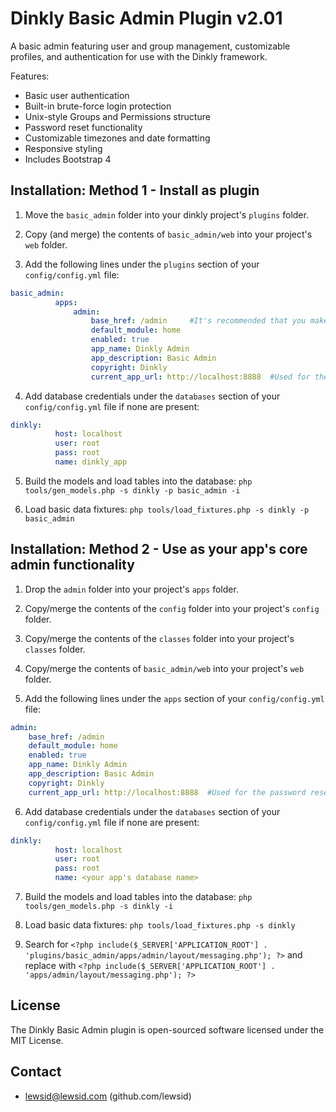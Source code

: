 Dinkly Basic Admin Plugin v2.01
===============================

A basic admin featuring user and group management, customizable profiles, and authentication for use with the Dinkly framework.

Features:

  - Basic user authentication
  - Built-in brute-force login protection
  - Unix-style Groups and Permissions structure
  - Password reset functionality
  - Customizable timezones and date formatting
  - Responsive styling
  - Includes Bootstrap 4


Installation: Method 1 - Install as plugin
------------------------------------------

  1. Move the `basic_admin` folder into your dinkly project's `plugins` folder.

  2. Copy (and merge) the contents of `basic_admin/web` into your project's `web` folder.

  3. Add the following lines under the `plugins` section of your `config/config.yml` file:

  ```yaml
  basic_admin:
            apps:
                admin:
                    base_href: /admin     #It's recommended that you make this the same as your primary admin app
                    default_module: home
                    enabled: true
                    app_name: Dinkly Admin
                    app_description: Basic Admin
                    copyright: Dinkly
                    current_app_url: http://localhost:8888  #Used for the password reset emails
  ```

  4. Add database credentials under the `databases` section of your `config/config.yml` file if none are present:

  ```yaml
  dinkly:
            host: localhost
            user: root
            pass: root
            name: dinkly_app
  ```

  5. Build the models and load tables into the database: `php tools/gen_models.php -s dinkly -p basic_admin -i`

  6. Load basic data fixtures: `php tools/load_fixtures.php -s dinkly -p basic_admin`


Installation: Method 2 - Use as your app's core admin functionality
-------------------------------------------------------------------

  1. Drop the `admin` folder into your project's `apps` folder.

  2. Copy/merge the contents of the `config` folder into your project's `config` folder.

  3. Copy/merge the contents of the `classes` folder into your project's `classes` folder.

  4. Copy/merge the contents of `basic_admin/web` into your project's `web` folder.

  5. Add the following lines under the `apps` section of your `config/config.yml` file:

  ```yaml
  admin:
      base_href: /admin
      default_module: home
      enabled: true
      app_name: Dinkly Admin
      app_description: Basic Admin
      copyright: Dinkly
      current_app_url: http://localhost:8888  #Used for the password reset emails
  ```

  6. Add database credentials under the `databases` section of your `config/config.yml` file if none are present:

  ```yaml
  dinkly:
            host: localhost
            user: root
            pass: root
            name: <your app's database name>
  ```

  7. Build the models and load tables into the database: `php tools/gen_models.php -s dinkly -i`

  8. Load basic data fixtures: `php tools/load_fixtures.php -s dinkly`

  9. Search for `<?php include($_SERVER['APPLICATION_ROOT'] . 'plugins/basic_admin/apps/admin/layout/messaging.php'); ?>` and replace with `<?php include($_SERVER['APPLICATION_ROOT'] . 'apps/admin/layout/messaging.php'); ?>`



License
-------

The Dinkly Basic Admin plugin is open-sourced software licensed under the MIT License.


Contact
-------

  - lewsid@lewsid.com (github.com/lewsid)